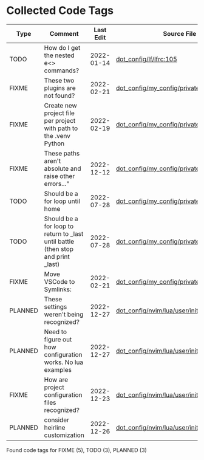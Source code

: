 # Collected Code Tags

| Type    | Comment                                                                          | Last Edit   | Source File                                                                                                                                                                       |
|---------|----------------------------------------------------------------------------------|-------------|-----------------------------------------------------------------------------------------------------------------------------------------------------------------------------------|
| TODO    | How do I get the nested e<> commands?                                            | 2022-01-14  | [dot_config/lf/lfrc:105](https://github.com/kyleking/dotfiles/blame/89abe435dc8a4b8517ace743251854aad207197b/dot_config/lf/lfrc#L105)                                             |
| FIXME   | These two plugins are not found?                                                 | 2022-02-21  | [dot_config/my_config/private__omz.sh:119](https://github.com/kyleking/dotfiles/blame/0e93abff0289608b84c03589bf43698d6a344d45/dot_config/my_config/private__omz.sh#L116)         |
| FIXME   | Create new project file per project with path to the .venv Python                | 2022-02-19  | [dot_config/my_config/private__sublime.sh:5](https://github.com/kyleking/dotfiles/blame/5d311fd72496f901056c4924d3d0c6ec7115d427/dot_config/my_config/private__sublime.sh#L5)     |
| FIXME   | These paths aren't absolute and raise other errors..."                           | 2022-12-12  | [dot_config/my_config/private_cli_tools.sh:28](https://github.com/kyleking/dotfiles/blame/c84074aed23f598a42083cf42bab5fe78acf8c15/dot_config/my_config/private_cli_tools.sh#L28) |
| TODO    | Should be a for loop until home                                                  | 2022-07-28  | [dot_config/my_config/private_cli_tools.sh:82](https://github.com/kyleking/dotfiles/blame/b8605e0e56543fe52ff2224ed0f670ef4bfe90ea/dot_config/my_config/private_cli_tools.sh#L57) |
| TODO    | Should be a for loop to return to _last until battle (then stop and print _last) | 2022-07-28  | [dot_config/my_config/private_cli_tools.sh:86](https://github.com/kyleking/dotfiles/blame/b8605e0e56543fe52ff2224ed0f670ef4bfe90ea/dot_config/my_config/private_cli_tools.sh#L61) |
| FIXME   | Move VSCode to Symlinks:                                                         | 2022-02-21  | [dot_config/my_config/private_sync.sh:38](https://github.com/kyleking/dotfiles/blame/0e93abff0289608b84c03589bf43698d6a344d45/dot_config/my_config/private_sync.sh#L38)           |
| PLANNED | These settings weren't being recognized?                                         | 2022-12-27  | [dot_config/nvim/lua/user/init.lua:257](https://github.com/kyleking/dotfiles/blame/5628f9054e511af9c08417288b8e60dcd9792745/dot_config/nvim/lua/user/init.lua#L257)               |
| PLANNED | Need to figure out how configuration works. No lua examples                      | 2022-12-27  | [dot_config/nvim/lua/user/init.lua:276](https://github.com/kyleking/dotfiles/blame/5628f9054e511af9c08417288b8e60dcd9792745/dot_config/nvim/lua/user/init.lua#L276)               |
| FIXME   | How are project configuration files recognized?                                  | 2022-12-23  | [dot_config/nvim/lua/user/init.lua:353](https://github.com/kyleking/dotfiles/blame/4483009b1f4c3fda080997c40efed32faf97efce/dot_config/nvim/lua/user/init.lua#L286)               |
| PLANNED | consider heirline customization                                                  | 2022-12-26  | [dot_config/nvim/lua/user/init.lua:375](https://github.com/kyleking/dotfiles/blame/9837f404a129c280bf3ed7ba7d60e620e6dbb9d4/dot_config/nvim/lua/user/init.lua#L369)               |

Found code tags for FIXME (5), TODO (3), PLANNED (3)

<!-- calcipy:skip_tags -->
